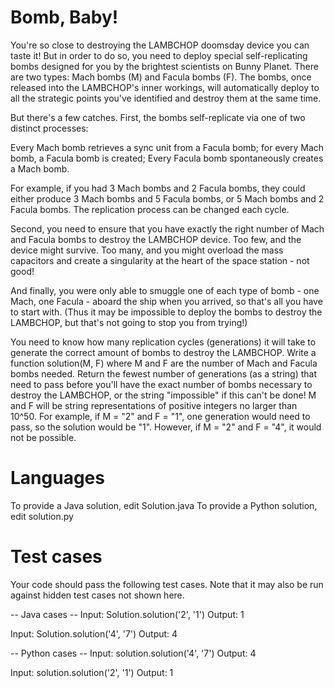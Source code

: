 Bomb, Baby!
===========

You're so close to destroying the LAMBCHOP doomsday device you can taste it! But in order to do so, you need to deploy special self-replicating bombs designed for you by the brightest scientists on Bunny Planet. There are two types: Mach bombs (M) and Facula bombs (F). The bombs, once released into the LAMBCHOP's inner workings, will automatically deploy to all the strategic points you've identified and destroy them at the same time. 

But there's a few catches. First, the bombs self-replicate via one of two distinct processes: 

Every Mach bomb retrieves a sync unit from a Facula bomb; for every Mach bomb, a Facula bomb is created;
Every Facula bomb spontaneously creates a Mach bomb.

For example, if you had 3 Mach bombs and 2 Facula bombs, they could either produce 3 Mach bombs and 5 Facula bombs, or 5 Mach bombs and 2 Facula bombs. The replication process can be changed each cycle. 

Second, you need to ensure that you have exactly the right number of Mach and Facula bombs to destroy the LAMBCHOP device. Too few, and the device might survive. Too many, and you might overload the mass capacitors and create a singularity at the heart of the space station - not good! 

And finally, you were only able to smuggle one of each type of bomb - one Mach, one Facula - aboard the ship when you arrived, so that's all you have to start with. (Thus it may be impossible to deploy the bombs to destroy the LAMBCHOP, but that's not going to stop you from trying!) 

You need to know how many replication cycles (generations) it will take to generate the correct amount of bombs to destroy the LAMBCHOP. Write a function solution(M, F) where M and F are the number of Mach and Facula bombs needed. Return the fewest number of generations (as a string) that need to pass before you'll have the exact number of bombs necessary to destroy the LAMBCHOP, or the string "impossible" if this can't be done! M and F will be string representations of positive integers no larger than 10^50. For example, if M = "2" and F = "1", one generation would need to pass, so the solution would be "1". However, if M = "2" and F = "4", it would not be possible.

Languages
=========

To provide a Java solution, edit Solution.java
To provide a Python solution, edit solution.py

Test cases
==========
Your code should pass the following test cases.
Note that it may also be run against hidden test cases not shown here.

-- Java cases --
Input:
Solution.solution('2', '1')
Output:
    1

Input:
Solution.solution('4', '7')
Output:
    4

-- Python cases --
Input:
solution.solution('4', '7')
Output:
    4

Input:
solution.solution('2', '1')
Output:
    1
